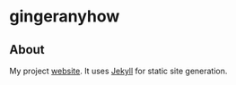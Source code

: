 gingeranyhow
============

About
--------------------

My project [website](http://gingeranyhow.com). It uses [Jekyll](http://github.com/mojombo/jekyll/tree/master) for static site generation.
